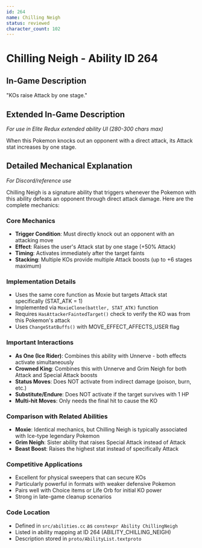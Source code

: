 ```yaml
---
id: 264
name: Chilling Neigh
status: reviewed
character_count: 102
---
```


# Chilling Neigh - Ability ID 264

## In-Game Description
"KOs raise Attack by one stage."

## Extended In-Game Description
*For use in Elite Redux extended ability UI (280-300 chars max)*

When this Pokemon knocks out an opponent with a direct attack, its Attack stat increases by one stage. 

## Detailed Mechanical Explanation
*For Discord/reference use*

Chilling Neigh is a signature ability that triggers whenever the Pokemon with this ability defeats an opponent through direct attack damage. Here are the complete mechanics:

### Core Mechanics
- **Trigger Condition**: Must directly knock out an opponent with an attacking move
- **Effect**: Raises the user's Attack stat by one stage (+50% Attack)
- **Timing**: Activates immediately after the target faints
- **Stacking**: Multiple KOs provide multiple Attack boosts (up to +6 stages maximum)

### Implementation Details
- Uses the same core function as Moxie but targets Attack stat specifically (STAT_ATK = 1)
- Implemented via `MoxieClone(battler, STAT_ATK)` function
- Requires `HasAttackerFaintedTarget()` check to verify the KO was from this Pokemon's attack
- Uses `ChangeStatBuffs()` with MOVE_EFFECT_AFFECTS_USER flag

### Important Interactions
- **As One (Ice Rider)**: Combines this ability with Unnerve - both effects activate simultaneously
- **Crowned King**: Combines this with Unnerve and Grim Neigh for both Attack and Special Attack boosts
- **Status Moves**: Does NOT activate from indirect damage (poison, burn, etc.)
- **Substitute/Endure**: Does NOT activate if the target survives with 1 HP
- **Multi-hit Moves**: Only needs the final hit to cause the KO

### Comparison with Related Abilities
- **Moxie**: Identical mechanics, but Chilling Neigh is typically associated with Ice-type legendary Pokemon
- **Grim Neigh**: Sister ability that raises Special Attack instead of Attack
- **Beast Boost**: Raises the highest stat instead of specifically Attack

### Competitive Applications
- Excellent for physical sweepers that can secure KOs
- Particularly powerful in formats with weaker defensive Pokemon
- Pairs well with Choice items or Life Orb for initial KO power
- Strong in late-game cleanup scenarios

### Code Location
- Defined in `src/abilities.cc` as `constexpr Ability ChillingNeigh`
- Listed in ability mapping at ID 264 (ABILITY_CHILLING_NEIGH)
- Description stored in `proto/AbilityList.textproto`